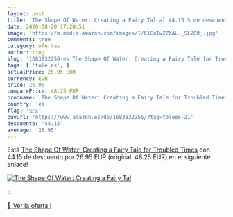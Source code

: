 ```yaml
---
layout: post
title: 'The Shape Of Water: Creating a Fairy Tal al 44.15 % de descuento'
date: 2020-08-20 17:20:51
image: 'https://m.media-amazon.com/images/I/61CoTwZZXAL._SL200_.jpg'
comments: true
category: ofertas
author: ring
slug: '1683832256-es The Shape Of Water: Creating a Fairy Tale for Troubled Times'
tags: [ 'tole.es', ]
actualPrice: 26.95 EUR
currency: EUR
price: 26.95
comparePrice: 48.25 EUR
prodname: 'The Shape Of Water: Creating a Fairy Tale for Troubled Times'
country: 'es'
flag: '🇪🇸'
buyurl: 'https://www.amazon.es/dp/1683832256/?tag=tolees-21'
descuento: '44.15'
average: '26.95'
---
```


Está [The Shape Of Water: Creating a Fairy Tale for Troubled Times](https://www.amazon.es/dp/1683832256/?tag=tolees-21) con 44.15 de descuento por 26.95 EUR (original: 48.25 EUR) en el siguiente enlace!

[![The Shape Of Water: Creating a Fairy Tal](https://m.media-amazon.com/images/I/61CoTwZZXAL._SL200_.jpg)](https://www.amazon.es/dp/1683832256/?tag=tolees-21)

ℹ️:


[🛒 Ver la oferta!!](https://www.amazon.es/dp/1683832256/?tag=tolees-21)
